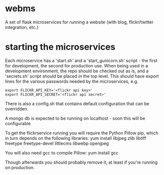 # webms
A set of flask microservices for running a website (with blog, flickr/twitter integration, etc.)

# starting the microservices
Each microservice has a 'start.sh' and a 'start_gunicorn.sh' script - the first for development, the second for production use.  When being used in a development environment, the repo should be checked out as is, and a 'secrets.sh' script should be placed in the top level.  This should have export lines for the various passwords needed by the microservices, e.g.

    export FLICKR_API_KEY='<flickr api key>'
    export FLICKR_API_SECRET='<flickr api secret>'

There is also a config.sh that contains default configuration that can be overridden.

A mongo db is expected to be running on localhost - soon this will be configurable

To get the flickrservice running you will require the Python Pillow pip, which in turn depends on the following libraries:
    yum install libjpeg zlib libtiff freetype freetype-devel littlecms libwebp openjpeg

You will also need gcc to compile Pillow:
    yum install gcc

Though afterwards you should probably remove it, at least if you're running on production.
